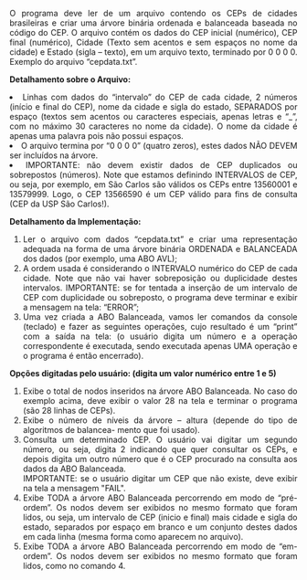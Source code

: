 <div align="justify" >
<p>
  O programa deve ler de um arquivo contendo os
CEPs de cidades brasileiras e criar uma árvore binária ordenada e balanceada baseada no código do
CEP. O arquivo contém os dados do CEP inicial (numérico), CEP final (numérico), Cidade (Texto
sem acentos e sem espaços no nome da cidade) e Estado (sigla – texto), em um arquivo texto,
terminado por 0 0 0 0. Exemplo do arquivo “cepdata.txt”.
  </p>
  <p>
  <strong>Detalhamento sobre o Arquivo:</strong></br>
  <li>Linhas com dados do “intervalo” do CEP de cada cidade, 2 números (início e final do CEP), nome
da cidade e sigla do estado, SEPARADOS por espaço (textos sem acentos ou caracteres especiais,
apenas letras e “_”, com no máximo 30 caracteres no nome da cidade). O nome da cidade é apenas
uma palavra pois não possui espaços.
  <li>O arquivo termina por “0 0 0 0” (quatro zeros), estes dados NÃO DEVEM ser incluídos na árvore.
  <li>IMPORTANTE: não devem existir dados de CEP duplicados ou sobrepostos (números). Note que
estamos definindo INTERVALOS de CEP, ou seja, por exemplo, em São Carlos são válidos os
CEPs entre 13560001 e 13579999. Logo, o CEP 13566590 é um CEP válido para fins de consulta
(CEP da USP São Carlos!).
</p>
  <p>
  <strong>Detalhamento da Implementação:</strong></br>
  <ol>
  <li>Ler o arquivo com dados “cepdata.txt” e criar uma representação adequada na forma de uma
árvore binária ORDENADA e BALANCEADA dos dados (por exemplo, uma ABO AVL);
  <li>A ordem usada é considerando o INTERVALO numérico do CEP de cada cidade. Note que
não vai haver sobreposição ou duplicidade destes intervalos. IMPORTANTE: se for tentada a
inserção de um intervalo de CEP com duplicidade ou sobreposto, o programa deve terminar e
exibir a mensagem na tela: “ERROR”;
  <li>Uma vez criada a ABO Balanceada, vamos ler comandos da console (teclado) e fazer as
seguintes operações, cujo resultado é um “print” com a saída na tela: (o usuário digita um
número e a operação correspondente é executada, sendo executada apenas UMA operação e o
programa é então encerrado).
  </ol>
  </p>
  <p>
  <strong>Opções digitadas pelo usuário: (digita um valor numérico entre 1 e 5)</strong></br>
  <ol>
  <li>Exibe o total de nodos inseridos na árvore ABO Balanceada. No caso do exemplo acima,
deve exibir o valor 28 na tela e terminar o programa (são 28 linhas de CEPs).
  <li>Exibe o número de níveis da árvore – altura (depende do tipo de algoritmos de balancea-
mento que foi usado).
   <li>Consulta um determinado CEP. O usuário vai digitar um segundo número, ou seja, digita 2
indicando que quer consultar os CEPs, e depois digita um outro número que é o CEP procurado
na consulta aos dados da ABO Balanceada.</br>
       IMPORTANTE: se o usuário digitar um CEP que não existe, deve exibir na tela a mensagem "FAIL".  
  <li>Exibe TODA a árvore ABO Balanceada percorrendo em modo de “pré-ordem”.
Os nodos devem ser exibidos no mesmo formato que foram lidos, ou seja, um intervalo de CEP (inicio e final) mais cidade e sigla do estado, separados por espaço
em branco e um conjunto destes dados em cada linha (mesma forma como aparecem no
arquivo).
  <li>Exibe TODA a árvore ABO Balanceada percorrendo em modo de “em-ordem”.
Os nodos devem ser exibidos no mesmo formato que foram lidos, como no comando 4.
  </ol>
  </p>
 </center
